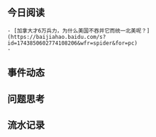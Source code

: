 ## 今日阅读
	- [加拿大才6万兵力，为什么美国不吞并它而统一北美呢？](https://baijiahao.baidu.com/s?id=1743850602774108206&wfr=spider&for=pc)
	-
## 事件动态
## 问题思考
## 流水记录